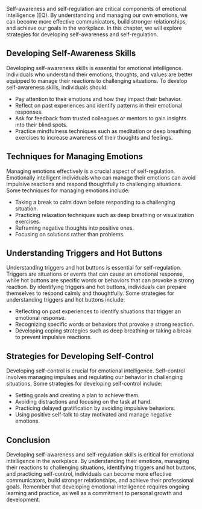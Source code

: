
Self-awareness and self-regulation are critical components of emotional intelligence (EQ). By understanding and managing our own emotions, we can become more effective communicators, build stronger relationships, and achieve our goals in the workplace. In this chapter, we will explore strategies for developing self-awareness and self-regulation.

Developing Self-Awareness Skills
--------------------------------

Developing self-awareness skills is essential for emotional intelligence. Individuals who understand their emotions, thoughts, and values are better equipped to manage their reactions to challenging situations. To develop self-awareness skills, individuals should:

* Pay attention to their emotions and how they impact their behavior.
* Reflect on past experiences and identify patterns in their emotional responses.
* Ask for feedback from trusted colleagues or mentors to gain insights into their blind spots.
* Practice mindfulness techniques such as meditation or deep breathing exercises to increase awareness of their thoughts and feelings.

Techniques for Managing Emotions
--------------------------------

Managing emotions effectively is a crucial aspect of self-regulation. Emotionally intelligent individuals who can manage their emotions can avoid impulsive reactions and respond thoughtfully to challenging situations. Some techniques for managing emotions include:

* Taking a break to calm down before responding to a challenging situation.
* Practicing relaxation techniques such as deep breathing or visualization exercises.
* Reframing negative thoughts into positive ones.
* Focusing on solutions rather than problems.

Understanding Triggers and Hot Buttons
--------------------------------------

Understanding triggers and hot buttons is essential for self-regulation. Triggers are situations or events that can cause an emotional response, while hot buttons are specific words or behaviors that can provoke a strong reaction. By identifying triggers and hot buttons, individuals can prepare themselves to respond calmly and thoughtfully. Some strategies for understanding triggers and hot buttons include:

* Reflecting on past experiences to identify situations that trigger an emotional response.
* Recognizing specific words or behaviors that provoke a strong reaction.
* Developing coping strategies such as deep breathing or taking a break to prevent impulsive reactions.

Strategies for Developing Self-Control
--------------------------------------

Developing self-control is crucial for emotional intelligence. Self-control involves managing impulses and regulating our behavior in challenging situations. Some strategies for developing self-control include:

* Setting goals and creating a plan to achieve them.
* Avoiding distractions and focusing on the task at hand.
* Practicing delayed gratification by avoiding impulsive behaviors.
* Using positive self-talk to stay motivated and manage negative emotions.

Conclusion
----------

Developing self-awareness and self-regulation skills is critical for emotional intelligence in the workplace. By understanding their emotions, managing their reactions to challenging situations, identifying triggers and hot buttons, and practicing self-control, individuals can become more effective communicators, build stronger relationships, and achieve their professional goals. Remember that developing emotional intelligence requires ongoing learning and practice, as well as a commitment to personal growth and development.
